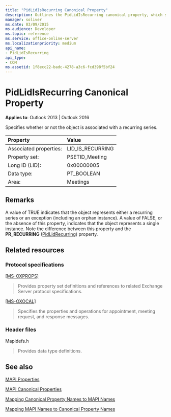 ```yaml
---
title: "PidLidIsRecurring Canonical Property"
description: Outlines the PidLidIsRecurring canonical property, which specifies whether or not the object is associated with a recurring series.
manager: soliver
ms.date: 03/09/2015
ms.audience: Developer
ms.topic: reference
ms.service: office-online-server
ms.localizationpriority: medium
api_name:
- PidLidIsRecurring
api_type:
- COM
ms.assetid: 1f8ecc22-badc-4278-a3c6-fcd398f5bf24
---
```


# PidLidIsRecurring Canonical Property

  
  
**Applies to**: Outlook 2013 | Outlook 2016 
  
Specifies whether or not the object is associated with a recurring series.
  
|Property|Value|
|:-----|:-----|
|Associated properties:  <br/> |LID_IS_RECURRING  <br/> |
|Property set:  <br/> |PSETID_Meeting  <br/> |
|Long ID (LID):  <br/> |0x00000005  <br/> |
|Data type:  <br/> |PT_BOOLEAN  <br/> |
|Area:  <br/> |Meetings  <br/> |
   
## Remarks

A value of TRUE indicates that the object represents either a recurring series or an exception (including an orphan instance). A value of FALSE, or the absence of this property, indicates that the object represents a single instance. Note the difference between this property and the **PR_RECURRING** ([PidLidRecurring](pidlidrecurring-canonical-property.md)) property.
  
## Related resources

### Protocol specifications

[[MS-OXPROPS]](https://msdn.microsoft.com/library/f6ab1613-aefe-447d-a49c-18217230b148%28Office.15%29.aspx)
  
> Provides property set definitions and references to related Exchange Server protocol specifications.
    
[[MS-OXOCAL]](https://msdn.microsoft.com/library/09861fde-c8e4-4028-9346-e7c214cfdba1%28Office.15%29.aspx)
  
> Specifies the properties and operations for appointment, meeting request, and response messages.
    
### Header files

Mapidefs.h
  
> Provides data type definitions.
    
## See also



[MAPI Properties](mapi-properties.md)
  
[MAPI Canonical Properties](mapi-canonical-properties.md)
  
[Mapping Canonical Property Names to MAPI Names](mapping-canonical-property-names-to-mapi-names.md)
  
[Mapping MAPI Names to Canonical Property Names](mapping-mapi-names-to-canonical-property-names.md)

